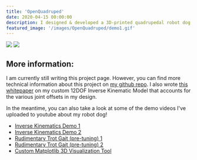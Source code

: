 ```yaml
---
title: 'OpenQuadruped'
date: 2020-04-15 00:00:00
description: I designed & developed a 3D-printed quadrupedal robot dog from scratch. Features custom 12DOF Inverse Kinematics model + Intuitive Gait Planner.
featured_image: '/images/OpenQuadruped/demo1.gif'
---
```


<div class="centered">
	<img class="disp" src="/images/OpenQuadruped/demo0.gif">
	<img class="disp" src="/images/OpenQuadruped/demo1.gif">
</div>


## More information:
I am currently still writing this project page. However, you can find more technical information about this project on [my github repo](https://github.com/adham-elarabawy/open-quadruped). I also wrote [this whitepaper](https://www.adham-e.dev/pdf/IK_Model.pdf) on my custom 12DOF Inverse Kinematic Model that accounts for the various joint offsets in my design.

In the meantime, you can also take a look at some of the demo videos I've uploaded to youtube about my robot dog!

* [Inverse Kinematics Demo 1](https://youtu.be/fMi5kvk-6Ek)
* [Inverse Kinematics Demo 2](https://youtu.be/GEAmn419laA)
* [Rudimentary Trot Gait (pre-tuning) 1](https://youtu.be/_3zA3F-i4RU)
* [Rudimentary Trot Gait (pre-tuning) 2](https://youtu.be/O10b29GVjn4)
* [Custom Matplotlib 3D Visualization Tool](https://youtu.be/LBjqJVEXwhM)
